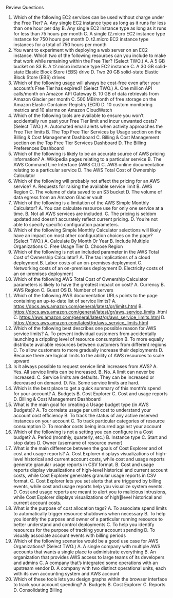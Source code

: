 Review Questions
1. Which of the following EC2 services can be used without charge under
the Free Tier?
A. Any single EC2 instance type as long as it runs for less than one
hour per day
B. Any single EC2 instance type as long as it runs for less than 75
hours per month
C. A single t2.micro EC2 instance type instance for 750 hours per
month
D. t2.micro EC2 instance type instances for a total of 750 hours per
month
2. You want to experiment with deploying a web server on an EC2
instance. Which two of the following resources can you include to
make that work while remaining within the Free Tier? (Select TWO.)
A. A 5 GB bucket on S3
B. A t2.micro instance type EC2 instance
C. A 30 GB solid-state Elastic Block Store (EBS) drive
D. Two 20 GB solid-state Elastic Block Store (EBS) drives
3. Which of the following usage will always be cost-free even after your
account’s Free Tier has expired? (Select TWO.)
A. One million API calls/month on Amazon API Gateway
B. 10 GB of data retrievals from Amazon Glacier per month
C. 500 MB/month of free storage on the Amazon Elastic Container
Registry (ECR)
D. 10 custom monitoring metrics and 10 alarms on Amazon
CloudWatch
4. Which of the following tools are available to ensure you won’t
accidentally run past your Free Tier limit and incur unwanted costs?
(Select TWO.)
A. Automated email alerts when activity approaches the Free Tier
limits
B. The Top Free Tier Services by Usage section on the Billing &
Cost Management Dashboard
C. Billing & Cost Management section on the Top Free Tier Services
Dashboard
D. The Billing Preferences Dashboard
5. Which of the following is likely to be an accurate source of AWS
pricing information?
A. Wikipedia pages relating to a particular service
B. The AWS Command Line Interface (AWS CLI)
C. AWS online documentation relating to a particular service
D. The AWS Total Cost of Ownership Calculator
6. Which of the following will probably not affect the pricing for an
AWS service?
A. Requests for raising the available service limit
B. AWS Region
C. The volume of data saved to an S3 bucket
D. The volume of data egress from an Amazon Glacier vault
7. Which of the following is a limitation of the AWS Simple Monthly
Calculator?
A. You can calculate resource use for only one service at a time.
B. Not all AWS services are included.
C. The pricing is seldom updated and doesn’t accurately reflect
current pricing.
D. You’re not able to specify specific configuration parameters.
8. Which of the following Simple Monthly Calculator selections will
likely have an impact on most other configuration choices on the page?
(Select TWO.)
A. Calculate By Month Or Year
B. Include Multiple Organizations
C. Free Usage Tier
D. Choose Region
9. Which of the following is not an included parameter in the AWS Total
Cost of Ownership Calculator?
A. The tax implications of a cloud deployment
B. Labor costs of an on-premises deployment
C. Networking costs of an on-premises deployment
D. Electricity costs of an on-premises deployment
10. Which of the following AWS Total Cost of Ownership Calculator
parameters is likely to have the greatest impact on cost?
A. Currency
B. AWS Region
C. Guest OS
D. Number of servers
11. Which of the following AWS documentation URLs points to the page
containing an up-to-date list of service limits?
A. https://docs.aws.amazon.com/general/latest/gr/limits.html
B. https://docs.aws.amazon.com/general/latest/gr/aws_service_limits
.html
C. https://aws.amazon.com/general/latest/gr/aws_service_limits.html
D. https://docs.aws.amazon.com/latest/gr/aws_service_limits.html
12. Which of the following best describes one possible reason for AWS
service limits?
A. To prevent individual customers from accidentally launching a
crippling level of resource consumption
B. To more equally distribute available resources between customers
from different regions
C. To allow customers to more gradually increase their deployments
D. Because there are logical limits to the ability of AWS resources to
scale upward
13. Is it always possible to request service limit increases from AWS?
A. Yes. All service limits can be increased.
B. No. A limit can never be increased.
C. Service limits are defaults. They can be increased or decreased on
demand.
D. No. Some service limits are hard.
14. Which is the best place to get a quick summary of this month’s spend
for your account?
A. Budgets
B. Cost Explorer
C. Cost and usage reports
D. Billing & Cost Management Dashboard
15. What is the main goal for creating a Usage budget type (in AWS
Budgets)?
A. To correlate usage per unit cost to understand your account cost
efficiency
B. To track the status of any active reserved instances on your
account
C. To track particular categories of resource consumption
D. To monitor costs being incurred against your account
16. Which of the following is not a setting you can configure in a Cost
budget?
A. Period (monthly, quarterly, etc.)
B. Instance type
C. Start and stop dates
D. Owner (username of resource owner)
17. What is the main difference between the goals of Cost Explorer and of
cost and usage reports?
A. Cost Explorer displays visualizations of high-level historical and
current account costs, while cost and usage reports generate
granular usage reports in CSV format.
B. Cost and usage reports display visualizations of high-level
historical and current account costs, while Cost Explorer
generates granular usage reports in CSV format.
C. Cost Explorer lets you set alerts that are triggered by billing
events, while cost and usage reports help you visualize system
events.
D. Cost and usage reports are meant to alert you to malicious
intrusions, while Cost Explorer displays visualizations of highlevel historical and current account costs.
18. What is the purpose of cost allocation tags?
A. To associate spend limits to automatically trigger resource
shutdowns when necessary
B. To help you identify the purpose and owner of a particular
running resource to better understand and control deployments
C. To help you identify resources for the purpose of tracking your
account spending
D. To visually associate account events with billing periods
19. Which of the following scenarios would be a good use case for AWS
Organizations? (Select TWO.)
A. A single company with multiple AWS accounts that wants a
single place to administrate everything
B. An organization that provides AWS access to large teams of its
developers and admins
C. A company that’s integrated some operations with an upstream
vendor
D. A company with two distinct operational units, each with its own
accounting system and AWS account
20. Which of these tools lets you design graphs within the browser
interface to track your account spending?
A. Budgets
B. Cost Explorer
C. Reports
D. Consolidating Billing
